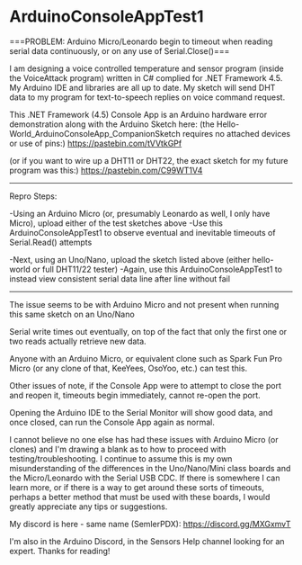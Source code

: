 # ArduinoConsoleAppTest1

===PROBLEM:  Arduino Micro/Leonardo begin to timeout when reading serial data continuously, or on any use of Serial.Close()===

I am designing a voice controlled temperature and sensor program (inside the VoiceAttack program) written in C# complied for .NET Framework 4.5. 
My Arduino IDE and libraries are all up to date.  My sketch will send DHT data to my program for text-to-speech replies on voice command request.

This .NET Framework (4.5) Console App is an Arduino hardware error demonstration along with the Arduino Sketch here:
  (the Hello-World_ArduinoConsoleApp_CompanionSketch requires no attached devices or use of pins:)
  https://pastebin.com/tVVtkGPf

  (or if you want to wire up a DHT11 or DHT22, the exact sketch for my future program was this:)
  https://pastebin.com/C99WT1V4

_____
Repro Steps:

 -Using an Arduino Micro (or, presumably Leonardo as well, I only have Micro), upload either of the test sketches above
 -Use this ArduinoConsoleAppTest1 to observe eventual and inevitable timeouts of Serial.Read() attempts
 
 -Next, using an Uno/Nano, upload the sketch listed above (either hello-world or full DHT11/22 tester)
 -Again, use this ArduinoConsoleAppTest1 to instead view consistent serial data line after line without fail
_____

The issue seems to be with Arduino Micro and not present when running this same sketch on an Uno/Nano

Serial write times out eventually, on top of the fact that only the first one or two reads actually retrieve new data.

Anyone with an Arduino Micro, or equivalent clone such as Spark Fun Pro Micro (or any clone of that, KeeYees, OsoYoo, etc.) can test this.


Other issues of note, if the Console App were to attempt to close the port and reopen it, timeouts begin immediately, cannot re-open the port.

Opening the Arduino IDE to the Serial Monitor will show good data, and once closed, can run the Console App again as normal.


I cannot believe no one else has had these issues with Arduino Micro (or clones) and I'm drawing a blank as to how to proceed with testing/troubleshooting.  I continue to assume this is my own misunderstanding of the differences in the Uno/Nano/Mini class boards and the Micro/Leonardo with the Serial USB CDC.  If there is somewhere I can learn more, or if there is a way to get around these sorts of timeouts, perhaps a better method that must be used with these boards, I would greatly appreciate any tips or suggestions.


My discord is here - same name (SemlerPDX): https://discord.gg/MXGxmvT

I'm also in the Arduino Discord, in the Sensors Help channel looking for an expert.  Thanks for reading!
